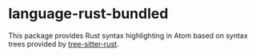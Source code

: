 # language-rust-bundled

This package provides Rust syntax highlighting in Atom based on syntax trees provided by [tree-sitter-rust](https://github.com/tree-sitter/tree-sitter-rust).

